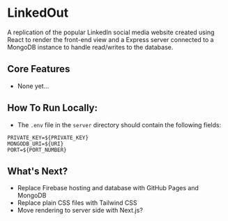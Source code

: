 # LinkedOut
A replication of the popular LinkedIn social media website created using React to render the front-end view and a Express server connected to a MongoDB instance to handle read/writes to the database.

## Core Features
- None yet...

## How To Run Locally:
- The `.env` file in the `server` directory should contain the following fields:
```
PRIVATE_KEY=${PRIVATE_KEY}
MONGODB_URI=${URI}
PORT=${PORT_NUMBER}
```

## What's Next?
- Replace Firebase hosting and database with GitHub Pages and MongoDB
- Replace plain CSS files with Tailwind CSS
- Move rendering to server side with Next.js?
